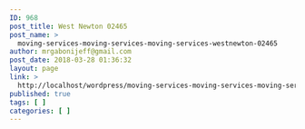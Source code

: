 ```yaml
---
ID: 968
post_title: West Newton 02465
post_name: >
  moving-services-moving-services-moving-services-westnewton-02465
author: mrgabonijeff@gmail.com
post_date: 2018-03-28 01:36:32
layout: page
link: >
  http://localhost/wordpress/moving-services-moving-services-moving-services-westnewton-02465/
published: true
tags: [ ]
categories: [ ]
---
```

